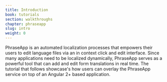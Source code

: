 ```yaml
---
title: Introduction
book: tutorials
section: walkthroughs
chapter: phraseapp
slug: intro
weight: 0
---
```

PhraseApp is an automated localization processes that empowers their users to edit language files via an in context click and edit interface.
Since many applications need to be localized dynamically, PhraseApp serves as a powerful tool that can add and edit form translations in real time.
The tutorial that follows showcase's how users can overlay the PhraseApp service on top of an Angular 2+ based application.
